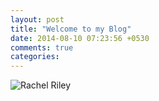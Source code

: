 ```yaml
---
layout: post
title: "Welcome to my Blog"
date: 2014-08-10 07:23:56 +0530
comments: true
categories: 
---
```


![Rachel Riley](http://i.minus.com/iR5NTkhHOUE41.gif)

